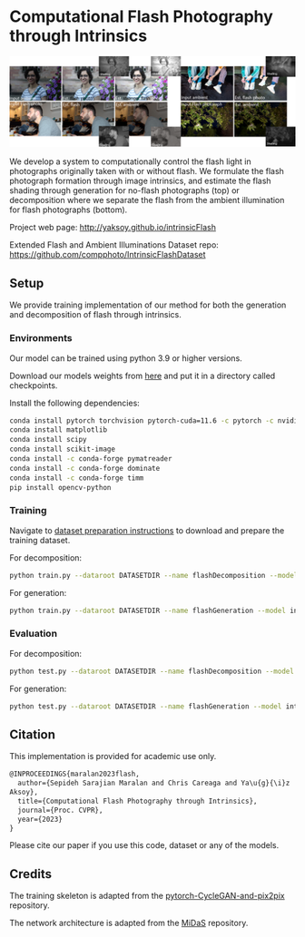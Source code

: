 # Computational Flash Photography through Intrinsics
![teaser](./figures/teaser_transparent.png)

We develop a system to computationally control the flash light in photographs originally taken with or without flash. We formulate the flash photograph formation through image intrinsics, and estimate the flash shading through generation for no-flash photographs (top) or decomposition where we separate the flash from the ambient illumination for flash photographs (bottom).

Project web page: http://yaksoy.github.io/intrinsicFlash

Extended Flash and Ambient Illuminations Dataset repo: https://github.com/compphoto/IntrinsicFlashDataset

## Setup
We provide training implementation of our method for both the generation and decomposition of flash through intrinsics.

### Environments
Our model can be trained using python 3.9 or higher versions.

Download our models weights from [here](https://vault.sfu.ca/index.php/s/sRWFTyRkirFEw6B) and put it in a directory called checkpoints.

Install the following dependencies:
```sh
conda install pytorch torchvision pytorch-cuda=11.6 -c pytorch -c nvidia
conda install matplotlib
conda install scipy
conda install scikit-image
conda install -c conda-forge pymatreader
conda install -c conda-forge dominate
conda install -c conda-forge timm
pip install opencv-python

```

### Training
Navigate to [dataset preparation instructions](./dataset_prepare/) to download and prepare the training dataset. 

For decomposition:
```sh
python train.py --dataroot DATASETDIR --name flashDecomposition --model intrinsic_flash_decomposition  --normalize_flash 1 --normalize_ambient 1   
```
For generation:
```sh
python train.py --dataroot DATASETDIR --name flashGeneration --model intrinsic_flash_generation  --normalize_flash 1 --normalize_ambient 1  
```


### Evaluation
For decomposition:
```sh
python test.py --dataroot DATASETDIR --name flashDecomposition --model intrinsic_flash_decomposition  --normalize_flash 1 --normalize_ambient 1 --eval 
```
For generation:
```sh
python test.py --dataroot DATASETDIR --name flashGeneration --model intrinsic_flash_generation  --normalize_flash 1 --normalize_ambient 1  --eval
```


## Citation
This implementation is provided for academic use only. 
```
@INPROCEEDINGS{maralan2023flash,
  author={Sepideh Sarajian Maralan and Chris Careaga and Ya\u{g}{\i}z Aksoy},
  title={Computational Flash Photography through Intrinsics},
  journal={Proc. CVPR},
  year={2023}
}
```

Please cite our paper if you use this code, dataset or any of the models.
## Credits
The training skeleton is adapted from the [pytorch-CycleGAN-and-pix2pix][4] repository.

The network architecture is adapted from the [MiDaS][1] repository.

[1]: https://github.com/intel-isl/MiDaS/tree/v2
[4]: https://github.com/junyanz/pytorch-CycleGAN-and-pix2pix
